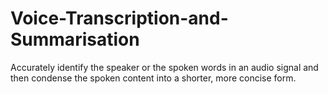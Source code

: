 # Voice-Transcription-and-Summarisation
Accurately identify the speaker or the spoken words in an audio signal and then condense the spoken content into a shorter, more concise form.

